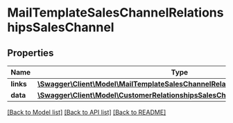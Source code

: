 # MailTemplateSalesChannelRelationshipsSalesChannel

## Properties
Name | Type | Description | Notes
------------ | ------------- | ------------- | -------------
**links** | [**\Swagger\Client\Model\MailTemplateSalesChannelRelationshipsSalesChannelLinks**](MailTemplateSalesChannelRelationshipsSalesChannelLinks.md) |  | [optional] 
**data** | [**\Swagger\Client\Model\CustomerRelationshipsSalesChannelData**](CustomerRelationshipsSalesChannelData.md) |  | [optional] 

[[Back to Model list]](../../README.md#documentation-for-models) [[Back to API list]](../../README.md#documentation-for-api-endpoints) [[Back to README]](../../README.md)

